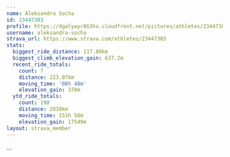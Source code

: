```yaml
---
name: Aleksandra Socha
id: 23447303
profile: https://dgalywyr863hv.cloudfront.net/pictures/athletes/23447303/14745546/4/large.jpg
username: aleksandra-socha
strava_url: https://www.strava.com/athletes/23447303
stats:
  biggest_ride_distance: 117.89km
  biggest_climb_elevation_gain: 637.2m
  recent_ride_totals:
    count: 7
    distance: 223.07km
    moving_time: '08h 48m'
    elevation_gain: 378m
  ytd_ride_totals:
    count: 198
    distance: 2838km
    moving_time: 151h 56m
    elevation_gain: 17549m
layout: strava_member
--- 
```

...
